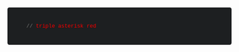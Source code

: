 <pre style="color:#c5c8c6;text-shadow:0 1px rgba(0, 0, 0, 0.3);font-family:Inconsolata, Monaco, Consolas, &#x27;Courier New&#x27;, Courier, monospace;direction:ltr;text-align:left;white-space:pre;word-spacing:normal;word-break:normal;line-height:1.5;-moz-tab-size:4;-o-tab-size:4;tab-size:4;-webkit-hyphens:none;-moz-hyphens:none;-ms-hyphens:none;hyphens:none;padding:1em;margin:.5em 0;overflow:auto;border-radius:0.3em;background:#1d1f21">
  <code style="color:#c5c8c6;text-shadow:0 1px rgba(0, 0, 0, 0.3);font-family:Inconsolata, Monaco, Consolas, &#x27;Courier New&#x27;, Courier, monospace;direction:ltr;text-align:left;white-space:pre;word-spacing:normal;word-break:normal;line-height:1.5;-moz-tab-size:4;-o-tab-size:4;tab-size:4;-webkit-hyphens:none;-moz-hyphens:none;-ms-hyphens:none;hyphens:none">
    <span class=""><span class="token hljs-comment" style="color:#7C7C7C">//</span><span class="token hljs-comment" style="color:red"> triple asterisk red</span></span>
  </code>
</pre>
